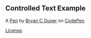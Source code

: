 Controlled Text Example
-----------------------


A [Pen](https://codepen.io/bgoonz/pen/ZEXyBGK) by [Bryan C Guner](https://codepen.io/bgoonz) on [CodePen](https://codepen.io).

[License](https://codepen.io/bgoonz/pen/ZEXyBGK/license).